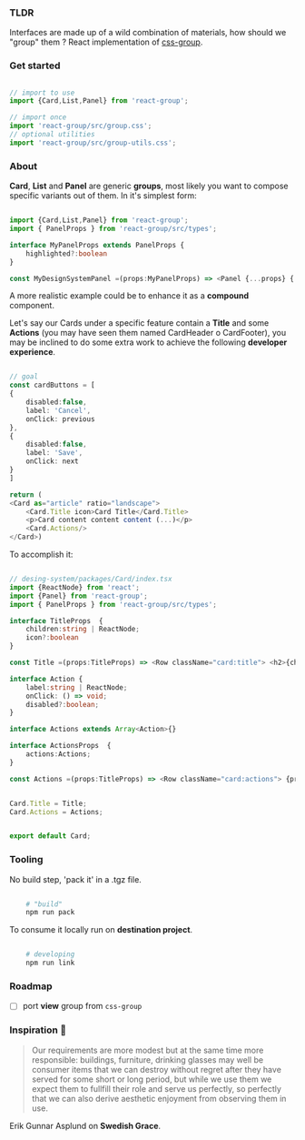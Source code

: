 ### TLDR


Interfaces are made up of a wild combination of materials, how should we "group" them ? React implementation of [css-group](https://github.com/polmoneys/css-group).


### Get started


````typescript

// import to use
import {Card,List,Panel} from 'react-group';

// import once 
import 'react-group/src/group.css';
// optional utilities
import 'react-group/src/group-utils.css';

````


### About

**Card**, **List** and **Panel** are generic **groups**, most likely you want to compose specific variants out of them. In it's simplest form: 

````typescript

import {Card,List,Panel} from 'react-group';
import { PanelProps } from 'react-group/src/types';

interface MyPanelProps extends PanelProps {
    highlighted?:boolean
}

const MyDesignSystemPanel =(props:MyPanelProps) => <Panel {...props} {...highlighted && {className:"red-500"}}/>;


````


A more realistic example could be to enhance it as a **compound** component.

Let's say our Cards under a specific feature contain a **Title** and some **Actions** (you may have seen them named CardHeader o CardFooter), you may be inclined to do some extra work to achieve the following **developer experience**.


````typescript

// goal 
const cardButtons = [ 
{
    disabled:false,
    label: 'Cancel',
    onClick: previous
},
{
    disabled:false,
    label: 'Save',
    onClick: next
}
]

return (
<Card as="article" ratio="landscape">
    <Card.Title icon>Card Title</Card.Title>
    <p>Card content content content (...)</p>
    <Card.Actions/>
</Card>)


````


To accomplish it:


````typescript

// desing-system/packages/Card/index.tsx
import {ReactNode} from 'react';
import {Panel} from 'react-group';
import { PanelProps } from 'react-group/src/types';

interface TitleProps  {
    children:string | ReactNode;
    icon?:boolean
}

const Title =(props:TitleProps) => <Row className="card:title"> <h2>{children}</h2><IconButton variant="cross" className="ml:auto"/> </Row>;

interface Action {
    label:string | ReactNode;
    onClick: () => void;
    disabled?:boolean;
}

interface Actions extends Array<Action>{}

interface ActionsProps  {
    actions:Actions;
}

const Actions =(props:TitleProps) => <Row className="card:actions"> {props.actions.map((action)=> <Button onClick={action.onClick}>{action.label}</Button> )} </Row>;


Card.Title = Title;
Card.Actions = Actions;


export default Card;


````

### Tooling

No build step, 'pack it' in a .tgz file.


```bash

    # "build"
    npm run pack

```

To consume it locally run on **destination project**.

```bash

    # developing 
    npm run link

```

### Roadmap

- [ ] port **view** group from ```css-group```

### Inspiration 💐


> Our requirements are more modest but at the same time more responsible: 
> buildings, furniture, drinking glasses may well be consumer items that 
> we can destroy without regret after they have served for some short or 
> long period, but while we use them we expect them to fullfill their role and serve us perfectly, so perfectly that we can also derive aesthetic 
> enjoyment from observing them in use. 

Erik Gunnar Asplund on **Swedish Grace**.

